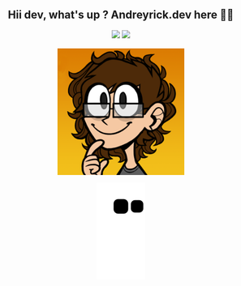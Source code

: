 <div align="center">

## Hii dev, what's up ? Andreyrick.dev here 👋🤓

</div>

<div align="center">
<img height="180em" src="https://github-readme-stats.vercel.app/api?username=Andreyrickdev&show_icons=true&theme=codeSTACKr&include_all_commits=true&count_private=true"/>
<img height="180em" src="https://github-readme-stats.vercel.app/api/top-langs/?username=Andreyrickdev&layout=compact&langs_count=16&theme=codeSTACKr"/>
</div>

<div align="center">

  <div style="display: inline-block">
 
  <br>
    <img align="left" height="250" alt="it's me" src="it's me.png">
  
  </div>

</div>












<!--
<div align="center">
<img align="center" height="30" width="40" alt="js-icon"  src="https://raw.githubusercontent.com/devicons/devicon/master/icons/javascript/javascript-plain.svg">
<img align="center" height="30" width="40" alt="html-icon" src="https://raw.githubusercontent.com/devicons/devicon/master/icons/html5/html5-original.svg">
<img align="center" height="30" width="40" alt="css-icon" src="https://raw.githubusercontent.com/devicons/devicon/master/icons/css3/css3-original.svg">
</div>

##

<div align="center">
<a href=""><img src="https://img.shields.io/badge/Instagram-E4405F?style=for-the-badge&logo=instagram&logoColor=white"></a>
<a href=""><img src="https://img.shields.io/badge/Discord-7289DA?style=for-the-badge&logo=discord&logoColor=white"></a>
<a href=""><img src="https://img.shields.io/badge/LinkedIn-0077B5?style=for-the-badge&logo=linkedin&logoColor=white"></a>
<a href=""><img src="https://img.shields.io/badge/Microsoft_Outlook-0078D4?style=for-the-badge&logo=microsoft-outlook&logoColor=white"></a>
</div>-->

<div align="center">

![Snake animation](https://github.com/Andreyrickdev/Andreyrickdev/blob/output/github-contribution-grid-snake.svg)

</div>
